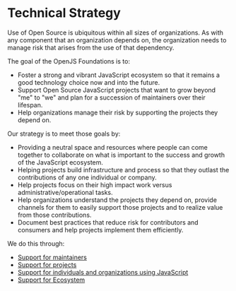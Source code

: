 # Technical Strategy

Use of Open Source is ubiquitous within all sizes of organizations.
As with any component that an organization depends
on, the organization needs to manage risk that arises from the use
of that dependency.

The goal of the OpenJS Foundations is to:
* Foster a strong and vibrant JavaScript ecosystem so that it remains a good
  technology choice now and into the future.
* Support Open Source JavaScript projects that want to grow beyond "me" to "we" and
  plan for a succession of maintainers over their lifespan. 
* Help organizations manage their risk by supporting the projects they depend on.

Our strategy is to meet those goals by:
* Providing a neutral space and resources where people can come together
  to collaborate on what is important to the success and growth of the
  JavaScript ecosystem.
* Helping projects build infrastructure and process so that they outlast the 
  contributions of any one individual or company.
* Help projects focus on their high impact work versus
  administrative/operational tasks.
* Help organizations understand the projects they depend on, provide channels 
  for them to easily support those projects and to realize value from those
  contributions.
* Document best practices that reduce risk for contributors and consumers
  and help projects implement them efficiently.

We do this through:

* [Support for maintainers](./support-for-maintainers.md)
* [Support for projects](./support-for-projects/README.md)
* [Support for individuals and organizations using JavaScript](./support-for-individuals-and-orgs/README.md)
* [Support for Ecosystem](./support-for-ecossytem/README.md)
